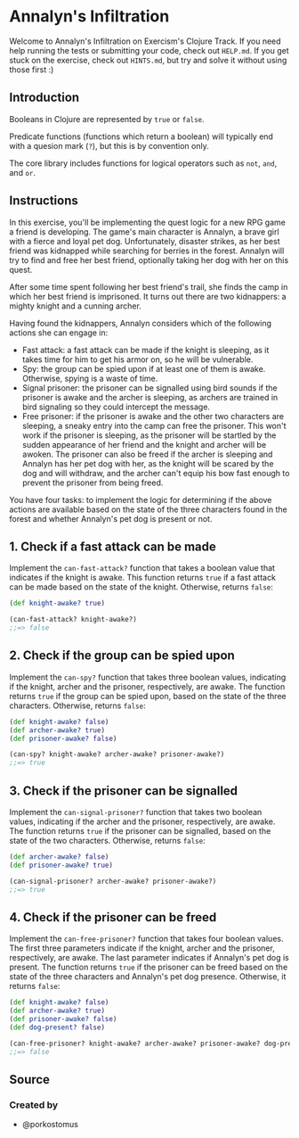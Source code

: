# Annalyn's Infiltration

Welcome to Annalyn's Infiltration on Exercism's Clojure Track.
If you need help running the tests or submitting your code, check out `HELP.md`.
If you get stuck on the exercise, check out `HINTS.md`, but try and solve it without using those first :)

## Introduction

Booleans in Clojure are represented by `true` or `false`.

Predicate functions (functions which return a boolean) will typically end with a quesion mark (`?`), but this is by convention only.

The core library includes functions for logical operators such as `not`, `and`, and `or`.

## Instructions

In this exercise, you'll be implementing the quest logic for a new RPG game a friend is developing. The game's main character is Annalyn, a brave girl with a fierce and loyal pet dog. Unfortunately, disaster strikes, as her best friend was kidnapped while searching for berries in the forest. Annalyn will try to find and free her best friend, optionally taking her dog with her on this quest.

After some time spent following her best friend's trail, she finds the camp in which her best friend is imprisoned. It turns out there are two kidnappers: a mighty knight and a cunning archer.

Having found the kidnappers, Annalyn considers which of the following actions she can engage in:

- Fast attack: a fast attack can be made if the knight is sleeping, as it takes time for him to get his armor on, so he will be vulnerable.
- Spy: the group can be spied upon if at least one of them is awake. Otherwise, spying is a waste of time.
- Signal prisoner: the prisoner can be signalled using bird sounds if the prisoner is awake and the archer is sleeping, as archers are trained in bird signaling so they could intercept the message.
- Free prisoner: if the prisoner is awake and the other two characters are sleeping, a sneaky entry into the camp can free the prisoner. This won't work if the prisoner is sleeping, as the prisoner will be startled by the sudden appearance of her friend and the knight and archer will be awoken. The prisoner can also be freed if the archer is sleeping and Annalyn has her pet dog with her, as the knight will be scared by the dog and will withdraw, and the archer can't equip his bow fast enough to prevent the prisoner from being freed.

You have four tasks: to implement the logic for determining if the above actions are available based on the state of the three characters found in the forest and whether Annalyn's pet dog is present or not.

## 1. Check if a fast attack can be made

Implement the `can-fast-attack?` function that takes a boolean value that indicates if the knight is awake. This function returns `true` if a fast attack can be made based on the state of the knight. Otherwise, returns `false`:

```clojure
(def knight-awake? true)

(can-fast-attack? knight-awake?)
;;=> false
```

## 2. Check if the group can be spied upon

Implement the `can-spy?` function that takes three boolean values, indicating if the knight, archer and the prisoner, respectively, are awake. The function returns `true` if the group can be spied upon, based on the state of the three characters. Otherwise, returns `false`:

```clojure
(def knight-awake? false)
(def archer-awake? true)
(def prisoner-awake? false)

(can-spy? knight-awake? archer-awake? prisoner-awake?)
;;=> true
```

## 3. Check if the prisoner can be signalled

Implement the `can-signal-prisoner?` function that takes two boolean values, indicating if the archer and the prisoner, respectively, are awake. The function returns `true` if the prisoner can be signalled, based on the state of the two characters. Otherwise, returns `false`:

```clojure
(def archer-awake? false)
(def prisoner-awake? true)

(can-signal-prisoner? archer-awake? prisoner-awake?)
;;=> true
```

## 4. Check if the prisoner can be freed

Implement the `can-free-prisoner?` function that takes four boolean values. The first three parameters indicate if the knight, archer and the prisoner, respectively, are awake. The last parameter indicates if Annalyn's pet dog is present. The function returns `true` if the prisoner can be freed based on the state of the three characters and Annalyn's pet dog presence. Otherwise, it returns `false`:

```clojure
(def knight-awake? false)
(def archer-awake? true)
(def prisoner-awake? false)
(def dog-present? false)

(can-free-prisoner? knight-awake? archer-awake? prisoner-awake? dog-present?)
;;=> false
```

## Source

### Created by

- @porkostomus